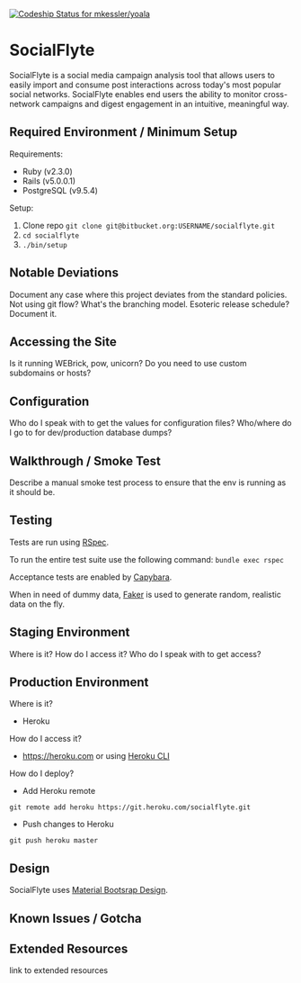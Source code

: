 [ ![Codeship Status for mkessler/yoala](https://app.codeship.com/projects/c3298b20-7cae-0134-5149-164a30546007/status?branch=master)](https://app.codeship.com/projects/181143)

SocialFlyte
==============================================

SocialFlyte is a social media campaign analysis tool that allows users to easily import and consume post interactions across today's most popular social networks. SocialFlyte enables end users the ability to monitor cross-network campaigns and digest engagement in an intuitive, meaningful way.


Required Environment / Minimum Setup
----------------------------------------------

Requirements:

* Ruby (v2.3.0)
* Rails (v5.0.0.1)
* PostgreSQL (v9.5.4)

Setup:

1. Clone repo `git clone git@bitbucket.org:USERNAME/socialflyte.git`
2. `cd socialflyte`
3. `./bin/setup`

Notable Deviations
----------------------------------------------

Document any case where this project deviates from the standard policies.
Not using git flow? What's the branching model.
Esoteric release schedule? Document it.


Accessing the Site
----------------------------------------------

Is it running WEBrick, pow, unicorn?
Do you need to use custom subdomains or hosts?


Configuration
----------------------------------------------

Who do I speak with to get the values for configuration files?
Who/where do I go to for dev/production database dumps?


Walkthrough / Smoke Test
----------------------------------------------

Describe a manual smoke test process to ensure that the env is running as it should be.


Testing
----------------------------------------------

Tests are run using [RSpec](https://relishapp.com/rspec).


To run the entire test suite use the following command:
`bundle exec rspec`


Acceptance tests are enabled by [Capybara](https://github.com/teamcapybara/capybara#using-capybara-with-rspec).


When in need of dummy data, [Faker](https://github.com/stympy/faker#usage) is used to generate random, realistic data on the fly.


Staging Environment
----------------------------------------------

Where is it?
How do I access it?
Who do I speak with to get access?


Production Environment
----------------------------------------------

Where is it?
 - Heroku

How do I access it?
 - https://heroku.com or using [Heroku CLI](https://devcenter.heroku.com/articles/heroku-cli)

How do I deploy?
 - Add Heroku remote

 `git remote add heroku https://git.heroku.com/socialflyte.git`
 - Push changes to Heroku

 `git push heroku master`

Design
----------------------------------------------

SocialFlyte uses [Material Bootsrap Design](http://mdbootstrap.com/components/).


Known Issues / Gotcha
----------------------------------------------



Extended Resources
----------------------------------------------

link to extended resources
